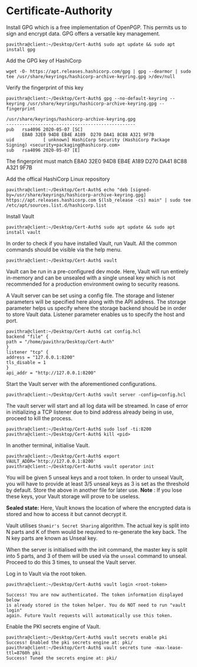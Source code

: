 # Certificate-Authority
Install GPG which is a free implementation of OpenPGP. This permits us to sign and encrypt data. GPG offers a versatile key management.
```console
pavithra@client:~/Desktop/Cert-Auth$ sudo apt update && sudo apt install gpg
```

Add the GPG key of HashiCorp
```console
wget -O- https://apt.releases.hashicorp.com/gpg | gpg --dearmor | sudo tee /usr/share/keyrings/hashicorp-archive-keyring.gpg >/dev/null
```

Verify the fingerprint of this key
```console
pavithra@client:~/Desktop/Cert-Auth$ gpg --no-default-keyring --keyring /usr/share/keyrings/hashicorp-archive-keyring.gpg --fingerprint
```
```console
/usr/share/keyrings/hashicorp-archive-keyring.gpg
-------------------------------------------------
pub   rsa4096 2020-05-07 [SC]
      E8A0 32E0 94D8 EB4E A189  D270 DA41 8C88 A321 9F7B
uid           [ unknown] HashiCorp Security (HashiCorp Package Signing) <security+packaging@hashicorp.com>
sub   rsa4096 2020-05-07 [E]
```
The fingerprint must match E8A0 32E0 94D8 EB4E A189 D270 DA41 8C88 A321 9F7B

Add the offical HashiCorp Linux repository

```console
pavithra@client:~/Desktop/Cert-Auth$ echo "deb [signed-by=/usr/share/keyrings/hashicorp-archive-keyring.gpg] https://apt.releases.hashicorp.com $(lsb_release -cs) main" | sudo tee /etc/apt/sources.list.d/hashicorp.list
```

Install Vault
```console
pavithra@client:~/Desktop/Cert-Auth$ sudo apt update && sudo apt install vault
```

In order to check if you have installed Vault, run Vault. All the common commands should be visible via the help menu.

```console
pavithra@client:~/Desktop/Cert-Auth$ vault
```

Vault can be run in a pre-configured dev mode. Here, Vault will run entirely in-memory and can be unsealed with a single unseal key which is not recommended for a production environment owing to security reasons.

A Vault server can be set using a config file. The storage and listener parameters will be specified here along with the API address. The storage parameter helps us specify where the storage backend should be in order to store Vault data. Listener parameter enables us to  specify the host and port.

```console
pavithra@client:~/Desktop/Cert-Auth$ cat config.hcl 
backend "file" {
path = "/home/pavithra/Desktop/Cert-Auth"
}
listener "tcp" {
address = "127.0.0.1:8200"
tls_disable = 1
}
api_addr = "http://127.0.0.1:8200"
```

Start the Vault server with the aforementioned configurations.
```console
pavithra@client:~/Desktop/Cert-Auth$ vault server -config=config.hcl
```
The vault server will start and all log data will be streamed. In case of error in initializing a TCP listener due to bind address already being in use, proceed to kill the process.

```console
pavithra@client:~/Desktop/Cert-Auth$ sudo lsof -ti:8200
pavithra@client:~/Desktop/Cert-Auth$ kill <pid>
```

In another terminal, initialise Vault.
```console
pavithra@client:~/Desktop/Cert-Auth$ export VAULT_ADDR='http://127.0.0.1:8200'
pavithra@client:~/Desktop/Cert-Auth$ vault operator init
```

You will be given 5 unseal keys and a root token. In order to unseal Vault, you will have to provide at least 3/5 unseal keys as 3 is set as the threshold by default.
Store the above in another file for later use. 
**Note** : If you lose these keys, your Vault storage will prove to be useless.

**Sealed state:** Here, Vault knows the location of where the encrypted data is stored and how to access it but cannot decrypt it.

Vault utilises `Shamir's Secret Sharing` algorithm. The actual key is split into N parts and K of them would be required to re-generate the key back. The N key parts are known as Unseal key.

When the server is initialised with the init command, the master key is split into 5 parts, and 3 of them will be used via the `unseal` command to unseal. Proceed to do this 3 times, to unseal the Vault server.

Log in to Vault via the root token.
```console
pavithra@client:~/Desktop/Cert-Auth$ vault login <root-token>
```
```console
Success! You are now authenticated. The token information displayed below
is already stored in the token helper. You do NOT need to run "vault login"
again. Future Vault requests will automatically use this token.
```
Enable the PKI secrets engine of Vault.
```console
pavithra@client:~/Desktop/Cert-Auth$ vault secrets enable pki
Success! Enabled the pki secrets engine at: pki/
pavithra@client:~/Desktop/Cert-Auth$ vault secrets tune -max-lease-ttl=8760h pki
Success! Tuned the secrets engine at: pki/
```







